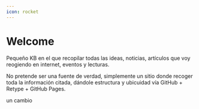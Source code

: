 ```yaml
---
icon: rocket
---
```


# Welcome

Pequeño KB en el que recopilar todas las ideas, noticias, artículos que voy reogiendo en internet, eventos y lecturas.

No pretende ser una fuente de verdad, simplemente un sitio donde recoger toda la información citada, dándole estructura y ubicuidad vía GitHub + Retype + GitHub Pages.

un cambio
